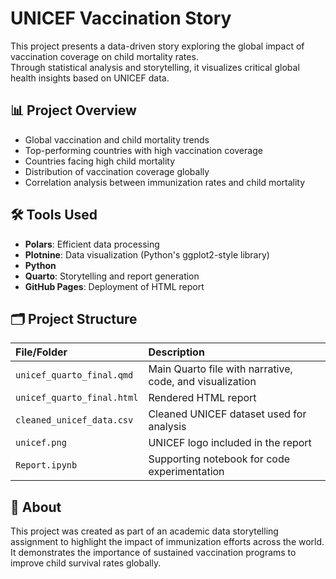 # UNICEF Vaccination Story

This project presents a data-driven story exploring the global impact of vaccination coverage on child mortality rates.  
Through statistical analysis and storytelling, it visualizes critical global health insights based on UNICEF data.

## 📊 Project Overview
- Global vaccination and child mortality trends
- Top-performing countries with high vaccination coverage
- Countries facing high child mortality
- Distribution of vaccination coverage globally
- Correlation analysis between immunization rates and child mortality

## 🛠️ Tools Used
- **Polars**: Efficient data processing
- **Plotnine**: Data visualization (Python's ggplot2-style library)
- **Python**
- **Quarto**: Storytelling and report generation
- **GitHub Pages**: Deployment of HTML report

## 🗂️ Project Structure

| File/Folder | Description |
|:------------|:------------|
| `unicef_quarto_final.qmd` | Main Quarto file with narrative, code, and visualization |
| `unicef_quarto_final.html` | Rendered HTML report |
| `cleaned_unicef_data.csv` | Cleaned UNICEF dataset used for analysis |
| `unicef.png` | UNICEF logo included in the report |
| `Report.ipynb` | Supporting notebook for code experimentation |


## 📢 About
This project was created as part of an academic data storytelling assignment to highlight the impact of immunization efforts across the world.  
It demonstrates the importance of sustained vaccination programs to improve child survival rates globally.
